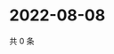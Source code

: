 # 2022-08-08

共 0 条

<!-- BEGIN WEIBO -->
<!-- 最后更新时间 Mon Aug 08 2022 03:00:54 GMT+0800 (China Standard Time) -->

<!-- END WEIBO -->
